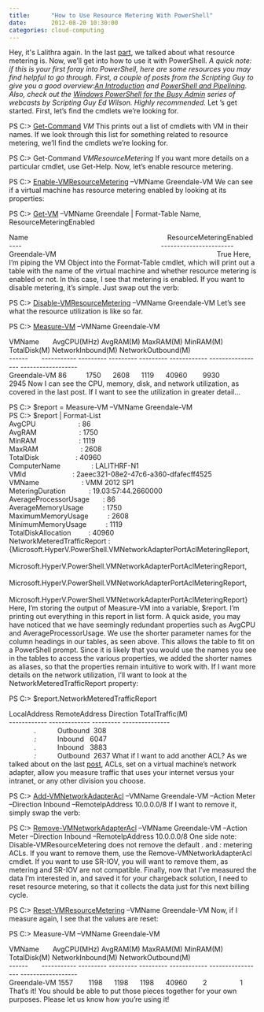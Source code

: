 ```yaml
---
title:      "How to Use Resource Metering With PowerShell"
date:       2012-08-20 10:30:00
categories: cloud-computing
---
```

Hey, it's Lalithra again. In the last [part](http://blogs.technet.com/b/virtualization/archive/2012/08/16/introduction-to-resource-metering.aspx), we talked about what resource metering is. Now, we’ll get into how to use it with PowerShell. _A quick note: if this is your first foray into PowerShell, here are some resources you may find helpful to go through. First, a couple of posts from the Scripting Guy to give you a good overview:[An Introduction](http://blogs.technet.com/b/heyscriptingguy/archive/2009/04/20/windows-powershell-an-introduction.aspx) and [PowerShell and Pipelining](http://blogs.technet.com/b/heyscriptingguy/archive/2009/04/21/windows-powershell-and-pipelining.aspx). Also, check out the [Windows PowerShell for the Busy Admin](http://blogs.technet.com/b/heyscriptingguy/archive/2012/03/06/windows-powershell-for-the-busy-admin.aspx) series of webcasts by Scripting Guy Ed Wilson. Highly recommended._ Let ’s get started. First, let’s find the cmdlets we’re looking for. 

PS C:> [Get-Command](http://technet.microsoft.com/library/hh849711.aspx) *VM* This prints out a list of cmdlets with VM in their names. If we look through this list for something related to resource metering, we’ll find the cmdlets we’re looking for.

PS C:> Get-Command *VMResourceMetering* If you want more details on a particular cmdlet, use Get-Help. Now, let’s enable resource metering.

PS C:> [Enable-VMResourceMetering](http://technet.microsoft.com/en-us/library/hh848481.aspx) –VMName Greendale-VM We can see if a virtual machine has resource metering enabled by looking at its properties:

PS C:> [Get-VM](http://technet.microsoft.com/en-us/library/hh848479) –VMName Greendale | Format-Table Name, ResourceMeteringEnabled

Name                                                                        ResourceMeteringEnabled  
\----                                                                        \-----------------------  
Greendale-VM                                                                                   True Here, I’m piping the VM Object into the Format-Table cmdlet, which will print out a table with the name of the virtual machine and whether resource metering is enabled or not. In this case, I see that metering is enabled. If you want to disable metering, it’s simple. Just swap out the verb:

PS C:> [Disable-VMResourceMetering](http://technet.microsoft.com/en-us/library/hh848498) –VMName Greendale-VM Let’s see what the resource utilization is like so far.

PS C:> [Measure-VM](http://technet.microsoft.com/en-us/library/hh848471) –VMName Greendale-VM

VMName       AvgCPU(MHz) AvgRAM(M) MaxRAM(M) MinRAM(M) TotalDisk(M) NetworkInbound(M) NetworkOutbound(M)  
\------       \----------- --------- --------- --------- ------------ ----------------- ------------------  
Greendale-VM 86          1750      2608      1119      40960        9930              2945 Now I can see the CPU, memory, disk, and network utilization, as covered in the last post. If I want to see the utilization in greater detail…

PS C:> $report = Measure-VM –VMName Greendale-VM  
PS C:> $report | Format-List  
AvgCPU                      : 86  
AvgRAM                      : 1750  
MinRAM                      : 1119  
MaxRAM                      : 2608  
TotalDisk                   : 40960  
ComputerName                : LALITHRF-N1  
VMId                        : 2aeec321-08e2-47c6-a360-dfafecff4525  
VMName                      : VMM 2012 SP1  
MeteringDuration            : 19.03:57:44.2660000  
AverageProcessorUsage       : 86  
AverageMemoryUsage          : 1750  
MaximumMemoryUsage          : 2608  
MinimumMemoryUsage          : 1119  
TotalDiskAllocation         : 40960  
NetworkMeteredTrafficReport : {Microsoft.HyperV.PowerShell.VMNetworkAdapterPortAclMeteringReport,  
                              Microsoft.HyperV.PowerShell.VMNetworkAdapterPortAclMeteringReport,  
                              Microsoft.HyperV.PowerShell.VMNetworkAdapterPortAclMeteringReport,  
                              Microsoft.HyperV.PowerShell.VMNetworkAdapterPortAclMeteringReport} Here, I’m storing the output of Measure-VM into a variable, $report. I’m printing out everything in this report in list form. A quick aside, you may have noticed that we have seemingly redundant properties such as AvgCPU and AverageProcessorUsage. We use the shorter parameter names for the column headings in our tables, as seen above. This allows the table to fit on a PowerShell prompt. Since it is likely that you would use the names you see in the tables to access the various properties, we added the shorter names as aliases, so that the properties remain intuitive to work with. If I want more details on the network utilization, I’ll want to look at the NetworkMeteredTrafficReport property:

PS C:> $report.NetworkMeteredTrafficReport

LocalAddress RemoteAddress Direction TotalTraffic(M)  
\------------ ------------- --------- ---------------  
             *.*           Outbound  308  
             *:*           Inbound   6047  
             *.*           Inbound   3883  
             *:*           Outbound  2637 What if I want to add another ACL? As we talked about on the last [post](http://blogs.technet.com/b/virtualization/archive/2012/08/16/introduction-to-resource-metering.aspx), ACLs, set on a virtual machine’s network adapter, allow you measure traffic that uses your internet versus your intranet, or any other division you choose.

PS C:> [Add-VMNetworkAdapterAcl](http://technet.microsoft.com/en-us/library/hh848505) –VMName Greendale-VM –Action Meter –Direction Inbound –RemoteIpAddress 10.0.0.0/8 If I want to remove it, simply swap the verb:

PS C:> [Remove-VMNetworkAdapterAcl](http://technet.microsoft.com/en-us/library/hh848554) –VMName Greendale-VM –Action Meter –Direction Inbound –RemoteIpAddress 10.0.0.0/8 One side note: Disable-VMResourceMetering does not remove the default *.* and *:* metering ACLs. If you want to remove them, use the Remove-VMNetworkAdapterAcl cmdlet. If you want to use SR-IOV, you will want to remove them, as metering and SR-IOV are not compatible. Finally, now that I’ve measured the data I’m interested in, and saved it for your chargeback solution, I need to reset resource metering, so that it collects the data just for this next billing cycle.

PS C:> [Reset-VMResourceMetering](http://technet.microsoft.com/en-us/library/hh848558) –VMName Greendale-VM Now, if I measure again, I see that the values are reset:

PS C:> Measure-VM –VMName Greendale-VM

VMName       AvgCPU(MHz) AvgRAM(M) MaxRAM(M) MinRAM(M) TotalDisk(M) NetworkInbound(M) NetworkOutbound(M)  
\------       \----------- --------- --------- --------- ------------ ----------------- ------------------  
Greendale-VM 1557        1198      1198      1198      40960        2                 1 That’s it! You should be able to put those pieces together for your own purposes. Please let us know how you’re using it!
